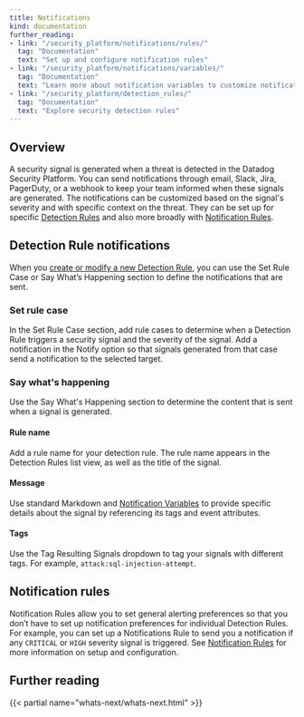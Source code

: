 ```yaml
---
title: Notifications
kind: documentation
further_reading:
- link: "/security_platform/notifications/rules/"
  tag: "Documentation"
  text: "Set up and configure notification rules"
- link: "/security_platform/notifications/variables/"
  tag: "Documentation"
  text: "Learn more about notification variables to customize notifications"
- link: "/security_platform/detection_rules/"
  tag: "Documentation"
  text: "Explore security detection rules"
---
```


## Overview

A security signal is generated when a threat is detected in the Datadog Security Platform. You can send notifications through email, Slack, Jira, PagerDuty, or a webhook to keep your team informed when these signals are generated. The notifications can be customized based on the signal's severity and with specific context on the threat. They can be set up for specific [Detection Rules](#detection-rules-notifications) and also more broadly with [Notification Rules](#notification-rules).

## Detection Rule notifications

When you [create or modify a new Detection Rule][1], you can use the Set Rule Case or Say What’s Happening section to define the notifications that are sent. 

### Set rule case

In the Set Rule Case section, add rule cases to determine when a Detection Rule triggers a security signal and the severity of the signal. Add a notification in the Notify option so that signals generated from that case send a notification to the selected target. 

### Say what's happening

Use the Say What's Happening section to determine the content that is sent when a signal is generated. 

#### Rule name

Add a rule name for your detection rule. The rule name appears in the Detection Rules list view, as well as the title of the signal. 

#### Message

Use standard Markdown and [Notification Variables][2] to provide specific details about the signal by referencing its tags and event attributes.

#### Tags

Use the Tag Resulting Signals dropdown to tag your signals with different tags. For example, `attack:sql-injection-attempt`. 

## Notification rules

Notification Rules allow you to set general alerting preferences so that you don’t have to set up notification preferences for individual Detection Rules. For example, you can set up a Notifications Rule to send you a notification if any `CRITICAL` or `HIGH` severity signal is triggered. See [Notification Rules][3] for more information on setup and configuration.

## Further reading

{{< partial name="whats-next/whats-next.html" >}}

[1]: /security_platform/detection_rules/#creating-and-managing-detection-rules
[2]: /security_platform/notifications/variables/
[3]: /security_platform/notifications/notification/rules/
